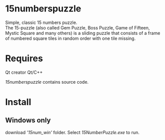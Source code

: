 15numberspuzzle
===============

Simple, classic 15 numbers puzzle.  
The 15-puzzle (also called Gem Puzzle, Boss Puzzle, Game of Fifteen, Mystic Square and many others) 
is a sliding puzzle that consists of a frame of numbered square tiles in random order with one tile missing. 

Requires
========

Qt creator
Qt/C++

*15numberspuzzle* contains source code.


Install
=======

Windows only
------------
download *'15num_win'* folder.
Select *15NumberPuzzle.exe* to run.
  
